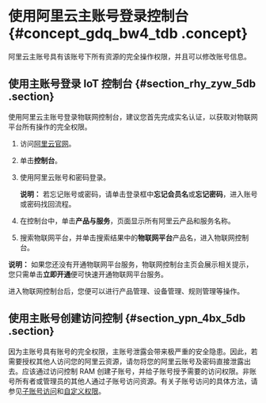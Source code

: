 # 使用阿里云主账号登录控制台 {#concept_gdq_bw4_tdb .concept}

阿里云主账号具有该账号下所有资源的完全操作权限，并且可以修改账号信息。

## 使用主账号登录 IoT 控制台 {#section_rhy_zyw_5db .section}

使用阿里云主账号登录物联网控制台，建议您首先完成实名认证，以获取对物联网平台所有操作的完全权限。

1.  访问[阿里云官网](https://www.aliyun.com/)。
2.  单击**控制台**。
3.  使用阿里云账号和密码登录。

    **说明：** 若忘记账号或密码，请单击登录框中**忘记会员名**或**忘记密码**，进入账号或密码找回流程。

4.  在控制台中，单击**产品与服务**，页面显示所有阿里云产品和服务名称。
5.  搜索物联网平台，并单击搜索结果中的**物联网平台**产品名，进入物联网控制台。

**说明：** 如果您还没有开通物联网平台服务，物联网控制台主页会展示相关提示，您只需单击**立即开通**便可快速开通物联网平台服务。

进入物联网控制台后，您便可以进行产品管理、设备管理、规则管理等操作。

## 使用主账号创建访问控制 {#section_ypn_4bx_5db .section}

因为主账号具有账号的完全权限，主账号泄露会带来极严重的安全隐患。因此，若需要授权其他人访问您的阿里云资源，请勿将您的阿里云账号及密码直接泄露出去。应该通过访问控制 RAM 创建子账号，并给子账号授予需要的访问权限。非账号所有者或管理员的其他人通过子账号访问资源。有关子账号访问的具体方法，请参见[子账号访问](intl.zh-CN/用户指南/账号与登录/RAM授权管理/子账号访问.md#)和[自定义权限](intl.zh-CN/用户指南/账号与登录/RAM授权管理/自定义权限.md#)。

